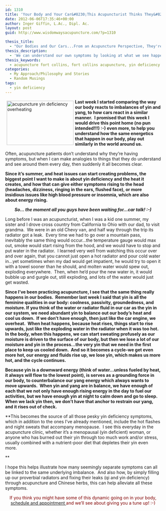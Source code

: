 ```yaml
---
id: 1310
title: 'Your Body and Your Car&#8230;This Acupuncturist Thinks They&#8217;re Not All that Different!'
date: 2012-06-06T17:35:46+00:00
author: Inger Giffin, L.Ac., Dipl. Ac.
layout: post
guid: http://www.wisdomwaysacupuncture.com/?p=1310

thesis_title:
  - "Our Bodies and Our Cars...From an Acupuncture Perspective, They're Really Not All that Different."
thesis_description:
  - 'We can understand our own symptoms by looking at what we see happening around us. This article compares Yin Deficiency to an overheating car. '
thesis_keywords:
  - acupuncture fort collins, fort collins acupuncture, yin deficiency
categories:
  - My Approach/Philosophy and Stories
  - Random Musings
tags:
  - yin deficiency
---
```

<img src="https://origin.ih.constantcontact.com/fs085/1102844965003/img/113.jpg" alt="acupuncture yin deficiency overheating" width="216" height="143" align="left" border="0" hspace="5" vspace="5" />

**Last week I started comparing the way our body reacts to imbalances of yin and yang, to how cars react in a similar manner.  I promised that this week I would drive this point home (no pun intended!!!) :-) even more, to help you understand how the same energetics that happen in our body, play out similarly in the world around us.**

Often, acupuncture patients don&#8217;t understand why they&#8217;re having symptoms, but when I can make analogies to things that they do understand and see around them every day, then suddenly it all becomes clear.

**Since it&#8217;s summer, and heat issues can start creating problems, the biggest point I want to make is about yin deficiency and the heat it creates, and how that can give either symptoms rising to the head (headaches, dizziness, ringing in the ears, flushed face), or more insidious issues like high blood pressure or insomnia, which are also about energy rising.**

<p style="text-align: center;">
  <strong><em>So&#8230; the moment all you guys have been waiting for&#8230;car talk! :-)</em></strong>
</p>

Long before I was an acupuncturist, when I was a kid one summer, my sister and I drove cross country from California to Ohio with our dad, to visit grandma.  We were in an old Chevy van, and half way through the trip its radiator got a leak.  Every time we had to go over a mountain pass, inevitably the same thing would occur&#8230;the temperature gauge would max out, smoke would start rising from the hood, and we would have to stop and put water in the radiator.  I learned very well from watching this occur over and over again, that you cannot just open a hot radiator and pour cold water in&#8230;yet sometimes when my dad would get impatient, he would try to open it with a towel sooner than he should, and molten water would spew out, exploding everywhere.  Then, when he&#8217;d pour the new water in, it would bubble up and gurgle out, still exploding, and lots of the water would just get wasted.

**Since I&#8217;ve been practicing acupuncture, I see that the same thing really happens in our bodies.  Remember last week I said that yin is all the feminine qualities in our body: coolness, passivity, groundedness, and moisture. If you think of the water or radiator fluid in our car as the yin in our system, we need abundant yin to balance out our body&#8217;s heat and cool us down.  If we don&#8217;t have enough, then just like the car engine, we overheat.  When heat happens, because heat rises, things start to rise upwards, just like the exploding water in the radiator when it was too hot.  In the body, when this happens, we can start sweating profusely as our moisture is driven to the surface of our body, but then we lose a lot of our moisture and yin in the process&#8230;the very yin that we need in the first place to keep us cooled down.  And so it becomes a cycle-we get even more hot, our energy and fluids rise up, we lose yin, which makes us more hot, and the cycle continues.**

**Because yin is a downward energy (think of water&#8230;unless fueled by heat, it always will flow to the lowest point), is serves as a grounding force in our body, to counterbalance our yang energy which always wants to move upwards.  When yin and yang are in balance, we have enough of each that we not only have enough rising energy in the day to fuel our activities, but we have enough yin at night to calm down and go to sleep.  When we lack yin then, we don&#8217;t have that anchor to restrain our yang, and it rises out of check.** 

**This becomes the source of all those pesky yin deficiency symptoms, which in addition to the ones I&#8217;ve already mentioned, include the hot flashes and night sweats that accompany menopause.  I see this everyday in the acupuncture clinic, whether it&#8217;s a menopausal (yin deficient) woman, or anyone who has burned out their yin through too much work and/or stress, usually combined with a nutrient-poor diet that depletes their yin even more.
  
** 

I hope this helps illustrate how many seemingly separate symptoms can all be linked to the same underlying imbalance.  And also how, by simply filling up our proverbial radiators and fixing their leaks (qi and yin deficiency) through acupuncture and Chinese herbs, this can help alleviate all these symptoms.

<p style="text-align: center;">
  <span style="color: #800000;">If you think you might have some of this dynamic going on in your body,</span> <a href="http://www.wisdomwaysacupuncture.com/acupuncture-appointment-scheduling/">schedule and appointment </a><span style="color: #800000;">and we&#8217;ll see about giving you a tune up! :-)</span>
</p>
